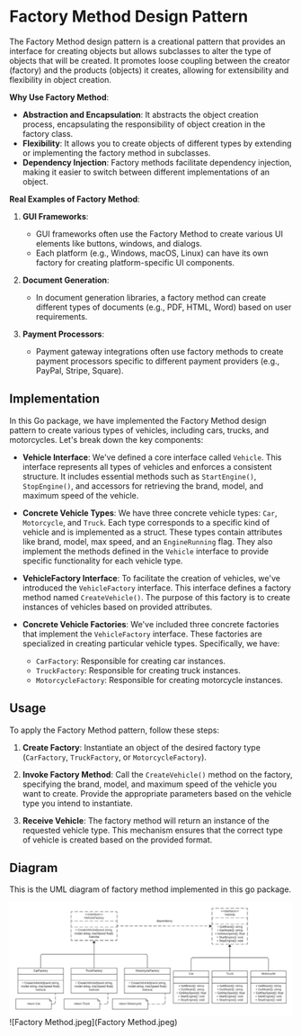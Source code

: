 # Factory Method Design Pattern

The Factory Method design pattern is a creational pattern that provides an interface for creating objects but allows subclasses to alter the type of objects that will be created. It promotes loose coupling between the creator (factory) and the products (objects) it creates, allowing for extensibility and flexibility in object creation.

**Why Use Factory Method**:
- **Abstraction and Encapsulation**: It abstracts the object creation process, encapsulating the responsibility of object creation in the factory class.
- **Flexibility**: It allows you to create objects of different types by extending or implementing the factory method in subclasses.
- **Dependency Injection**: Factory methods facilitate dependency injection, making it easier to switch between different implementations of an object.

**Real Examples of Factory Method**:

1. **GUI Frameworks**:
    - GUI frameworks often use the Factory Method to create various UI elements like buttons, windows, and dialogs.
    - Each platform (e.g., Windows, macOS, Linux) can have its own factory for creating platform-specific UI components.

2. **Document Generation**:
    - In document generation libraries, a factory method can create different types of documents (e.g., PDF, HTML, Word) based on user requirements.

3. **Payment Processors**:
    - Payment gateway integrations often use factory methods to create payment processors specific to different payment providers (e.g., PayPal, Stripe, Square).

## Implementation

In this Go package, we have implemented the Factory Method design pattern to create various types of vehicles, including cars, trucks, and motorcycles. Let's break down the key components:

- **Vehicle Interface**: We've defined a core interface called `Vehicle`. This interface represents all types of vehicles and enforces a consistent structure. It includes essential methods such as `StartEngine()`, `StopEngine()`, and accessors for retrieving the brand, model, and maximum speed of the vehicle.

- **Concrete Vehicle Types**: We have three concrete vehicle types: `Car`, `Motorcycle`, and `Truck`. Each type corresponds to a specific kind of vehicle and is implemented as a struct. These types contain attributes like brand, model, max speed, and an `EngineRunning` flag. They also implement the methods defined in the `Vehicle` interface to provide specific functionality for each vehicle type.

- **VehicleFactory Interface**: To facilitate the creation of vehicles, we've introduced the `VehicleFactory` interface. This interface defines a factory method named `CreateVehicle()`. The purpose of this factory is to create instances of vehicles based on provided attributes.

- **Concrete Vehicle Factories**: We've included three concrete factories that implement the `VehicleFactory` interface. These factories are specialized in creating particular vehicle types. Specifically, we have:
   - `CarFactory`: Responsible for creating car instances.
   - `TruckFactory`: Responsible for creating truck instances.
   - `MotorcycleFactory`: Responsible for creating motorcycle instances.

## Usage

To apply the Factory Method pattern, follow these steps:

1. **Create Factory**: Instantiate an object of the desired factory type (`CarFactory`, `TruckFactory`, or `MotorcycleFactory`).

2. **Invoke Factory Method**: Call the `CreateVehicle()` method on the factory, specifying the brand, model, and maximum speed of the vehicle you want to create. Provide the appropriate parameters based on the vehicle type you intend to instantiate.

3. **Receive Vehicle**: The factory method will return an instance of the requested vehicle type. This mechanism ensures that the correct type of vehicle is created based on the provided format.


## Diagram
This is the UML diagram of factory method implemented in this go package.  

![Factory Method.jpeg](Factory%20Method.jpeg)![Factory Method.jpeg](Factory Method.jpeg)
